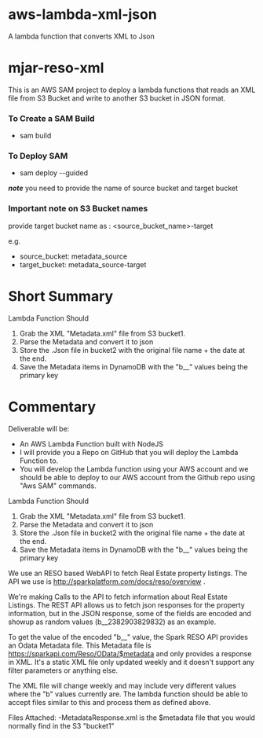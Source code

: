 # aws-lambda-xml-json
A lambda function that converts XML to Json


# mjar-reso-xml
This is an AWS SAM project to deploy a lambda functions that reads an XML file from S3 Bucket and write to another S3 bucket in JSON format.

### To Create a SAM Build

* sam build

### To Deploy SAM

* sam deploy --guided


***note*** you need to provide the name of source bucket and target bucket


### Important note on S3 Bucket names

 provide target bucket name as : <source_bucket_name>-target

 e.g.
  * source_bucket: metadata_source
  * target_bucket: metadata_source-target



# Short Summary
Lambda Function Should
1. Grab the XML "Metadata.xml" file from S3 bucket1.
2. Parse the Metadata and convert it to json
3. Store the .Json file in bucket2 with the original file name + the date at the end.
4. Save the Metadata items in DynamoDB with the "b__" values being the primary key


# Commentary

Deliverable will be:
- An AWS Lambda Function built with NodeJS
- I will provide you a Repo on GitHub that you will deploy the Lambda Function to.
- You will develop the Lambda function using your AWS account and we should be able to deploy to our AWS account from the Github repo using "Aws SAM" commands.

Lambda Function Should
1. Grab the XML "Metadata.xml" file from S3 bucket1.
2. Parse the Metadata and convert it to json
3. Store the .Json file in bucket2 with the original file name + the date at the end.
4. Save the Metadata items in DynamoDB with the "b__" values being the primary key

We use an RESO based WebAPI to fetch Real Estate property listings. The API we use is http://sparkplatform.com/docs/reso/overview .

We're making Calls to the API to fetch information about Real Estate Listings. The REST API allows us to fetch json responses for the property information, but in the JSON response, some of the fields are encoded and showup as random values (b__2382903829832) as an example.

To get the value of the encoded "b__" value, the Spark RESO API provides an Odata Metadata file. This Metadata file is https://sparkapi.com/Reso/OData/$metadata and only provides a response in XML. It's a static XML file only updated weekly and it doesn't support any filter parameters or anything else.

The XML file will change weekly and may include very different values where the "b" values currently are. The lambda function should be able to accept files similar to this and process them as defined above.

Files Attached:
-MetadataResponse.xml is the $metadata file that you would normally find in the S3 "bucket1"